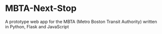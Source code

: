 # MBTA-Next-Stop
A prototype web app for the MBTA (Metro Boston Transit Authority) written in Python, Flask and JavaScript
